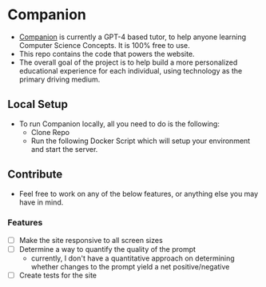 # Companion

- [Companion](https://codecompanion.app/) is currently a GPT-4 based tutor, to help anyone learning Computer Science Concepts. It is 100% free to use.
- This repo contains the code that powers the website.
- The overall goal of the project is to help build a more personalized educational experience for each individual, using technology as the primary driving medium.

## Local Setup

- To run Companion locally, all you need to do is the following:
  - Clone Repo
  - Run the following Docker Script which will setup your environment and start the server.

## Contribute

- Feel free to work on any of the below features, or anything else you may have in mind.

### Features

- [ ] Make the site responsive to all screen sizes
- [ ] Determine a way to quantify the quality of the prompt
  - currently, I don't have a quantitative approach on determining whether changes to the prompt yield a net positive/negative
- [ ] Create tests for the site